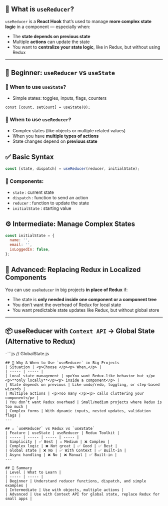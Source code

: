 ## 🔰 What is `useReducer`?
`useReducer` is a **React Hook** that’s used to manage **more complex state logic** in a component — especially when:

- The **state depends on previous state**
- Multiple **actions** can update the state
- You want to **centralize your state logic**, like in Redux, but without using Redux
---

## 🚀 Beginner: `useReducer` vs `useState` 
### 🤔 When to use `useState`?
- Simple states: toggles, inputs, flags, counters
```
const [count, setCount] = useState(0);
```
### 🤔 When to use `useReducer`?
- Complex states (like objects or multiple related values)
- When you have **multiple types of actions**
- State changes depend on **previous state**
## ✅ Basic Syntax
```js
const [state, dispatch] = useReducer(reducer, initialState);
```
### 🔹 Components:
- `state` : current state
- `dispatch` : function to send an action
- `reducer` : function to update the state
- `initialState` : starting value

## ⚙️ Intermediate: Manage Complex States
```js
const initialState = {
  name: '',
  email: '',
  isLoggedIn: false,
};
```
## 🧠 Advanced: Replacing Redux in Localized Components
You can use `useReducer` in big projects **in place of Redux** if:

- The state is **only needed inside one component or a component tree**
- You don’t want the overhead of Redux for local state
- You want predictable state updates like Redux, but without global store
---

## 📦 useReducer with `Context API` → Global State (Alternative to Redux)
-```js
// GlobalState.js
```
## 🚀 Why & When to Use `useReducer` in Big Projects
| Situation | <p>Choose </p><p> When…</p> |
| ----- | ----- |
| Local state management | <p>You want Redux-like behavior but </p><p>**only locally**</p><p> inside a component</p> |
| State depends on previous | Like undo/redo, toggling, or step-based wizards |
| Multiple actions | <p>Too many </p><p> calls cluttering your component</p> |
| You don’t want Redux overhead | Small/medium projects where Redux is too much |
| Complex forms | With dynamic inputs, nested updates, validation flags |
---

## ⚔️ `useReducer` vs Redux vs `useState` 
| Feature | useState | useReducer | Redux Toolkit |
| ----- | ----- | ----- | ----- |
| Simplicity | ✅ Best | ⚠️ Medium | ❌ Complex |
| Complex logic | ❌ Not great | ✅ Good | ✅ Best |
| Global state | ❌ No | ✅ With Context | ✅ Built-in |
| Async handling | ❌ No | ❌ Manual | ✅ Built-in |
---

## 📌 Summary
| Level | What to Learn |
| ----- | ----- |
| Beginner | Understand reducer functions, dispatch, and simple examples |
| Intermediate | Use with objects, multiple actions |
| Advanced | Use with Context API for global state, replace Redux for small apps |


